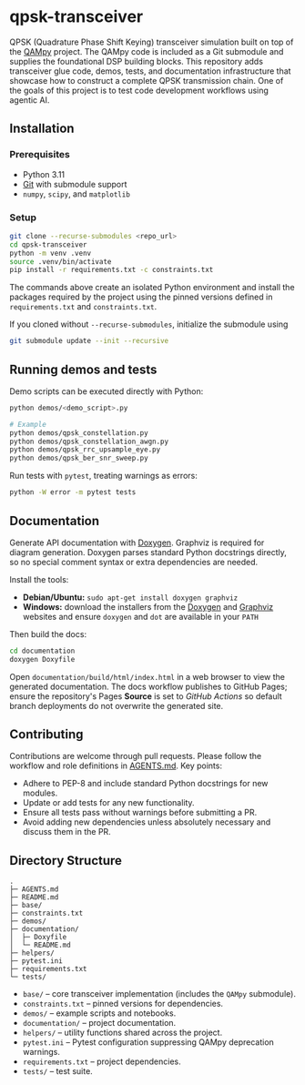 # qpsk-transceiver

QPSK (Quadrature Phase Shift Keying) transceiver simulation built on top of the
[QAMpy](https://github.com/ChalmersPhotonicsLab/QAMpy) project. The QAMpy code
is included as a Git submodule and supplies the foundational DSP building
blocks. This repository adds transceiver glue code, demos, tests, and documentation
infrastructure that showcase how to construct a complete QPSK transmission
chain.
One of the goals of this project is to test code development workflows using agentic AI.

## Installation

### Prerequisites

- Python 3.11
- [Git](https://git-scm.com/) with submodule support
- `numpy`, `scipy`, and `matplotlib`

### Setup

```bash
git clone --recurse-submodules <repo_url>
cd qpsk-transceiver
python -m venv .venv
source .venv/bin/activate
pip install -r requirements.txt -c constraints.txt
```

The commands above create an isolated Python environment and install the
packages required by the project using the pinned versions defined in
`requirements.txt` and `constraints.txt`.

If you cloned without `--recurse-submodules`, initialize the submodule using

```bash
git submodule update --init --recursive
```

## Running demos and tests

Demo scripts can be executed directly with Python:

```bash
python demos/<demo_script>.py

# Example
python demos/qpsk_constellation.py
python demos/qpsk_constellation_awgn.py
python demos/qpsk_rrc_upsample_eye.py
python demos/qpsk_ber_snr_sweep.py
```

Run tests with `pytest`, treating warnings as errors:

```bash
python -W error -m pytest tests
```

## Documentation

Generate API documentation with [Doxygen](https://www.doxygen.nl/). Graphviz is
required for diagram generation. Doxygen parses standard Python docstrings
directly, so no special comment syntax or extra dependencies are needed.

Install the tools:

- **Debian/Ubuntu:** `sudo apt-get install doxygen graphviz`
- **Windows:** download the installers from the [Doxygen](https://www.doxygen.nl/download.html) and [Graphviz](https://graphviz.org/download/) websites and ensure `doxygen` and `dot` are available in your `PATH`

Then build the docs:

```bash
cd documentation
doxygen Doxyfile
```

Open `documentation/build/html/index.html` in a web browser to view the
generated documentation. The docs workflow publishes to GitHub Pages; ensure the
repository's Pages **Source** is set to *GitHub Actions* so default branch
deployments do not overwrite the generated site.

## Contributing

Contributions are welcome through pull requests. Please follow the workflow and
role definitions in [AGENTS.md](AGENTS.md). Key points:

- Adhere to PEP-8 and include standard Python docstrings for new modules.
- Update or add tests for any new functionality.
- Ensure all tests pass without warnings before submitting a PR.
- Avoid adding new dependencies unless absolutely necessary and discuss them in the PR.

## Directory Structure

```
.
├─ AGENTS.md
├─ README.md
├─ base/
├─ constraints.txt
├─ demos/
├─ documentation/
│  ├─ Doxyfile
│  └─ README.md
├─ helpers/
├─ pytest.ini
├─ requirements.txt
└─ tests/
```

- `base/` – core transceiver implementation (includes the `QAMpy` submodule).
- `constraints.txt` – pinned versions for dependencies.
- `demos/` – example scripts and notebooks.
- `documentation/` – project documentation.
- `helpers/` – utility functions shared across the project.
- `pytest.ini` – Pytest configuration suppressing QAMpy deprecation warnings.
- `requirements.txt` – project dependencies.
- `tests/` – test suite.


